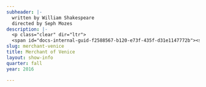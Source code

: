 ```yaml
---
subheader: |-
  written by William Shakespeare
  directed by Seph Mozes
description: |-
  <p class="clear" dir="ltr">
  <span id="docs-internal-guid-f2588567-b120-e73f-435f-d31e1147772b"><span>Merchant of Venice </span><span>reflects themes as contemporary and insightful as today's headlines echoing cries of Justice and Goodwill. A lost fortune, a lover's choice, and one of the most powerful expressions of "the quality of mercy" in literature: meet Portia, Bassanio and Shylock, the Jewish moneylender,</span><span> one of Shakespeare’s </span><span>most controversial characters of all time. </span></span></p><p><strong>Grace Bolander</strong> (Portia) is a third-year TAPS major. She has previously performed in UT's productions of <em>Macbeth</em> (Lady Macbeth), <em>By the Bog of Cats</em> (Hester Swane), <em>A Winter's Tale</em> (Paulina), and in UT's New Work Week and Weekend of Workshops. She has also performed outside of the University in Actors' Theatre of Columbus productions of <em>Hamlet</em> (Hamlet) and <em>Romeo and Juliet </em>(Juliet), as well as Curtain Players' premiere of <em>Robin Hood and the Secret of Sherwood</em> (Marian). Grace returns to Court Theatre this year as its Marketing Intern, where she was Casting/Education Intern last year.</p><p><strong>Will Darling<em> </em></strong>(Bassanio) is a student in the College.</p><p><strong>Adaora Ekwonu </strong>(Gratiano) is a first-year psychology major. She has been involved with University Theatre as well as Fire Escape Films. This is her first show at UChicago, but past credits include: <em>Into the Woods</em> (Stepmother), <em>Anything Goes </em>(Evangeline Harcourt),<em> Twelfth Night </em>(Valentine), <em>Little Shop of Horrors </em>(Skip Snip), and <em>Eurydice</em> (Loud Stone). She hopes to continue her involvement in UT throughout her time at UChicago.</p> <p><strong>Rob Geada</strong> (Launcelot) is a fourth-year physics major. Past credits include <em>Romeo and Juliet </em>(Benvolio) and <em>Much Ado About Nothing </em>(Claudio).</p><p><strong>Isabel Getz </strong>(Prince of Moldova / The Duke) is a first year in the college. She is involved with UT and Memory House. This is her first role at Chicago. She hopes to continue participating in shows.</p><p><strong>Margaret Glazier </strong>(Shylock) is a second year majoring in Political Science and English Literature. Previous credits include <em>Romeo and Juliet </em>(Sister Laura) and <em>Hamlet</em> (Claudius).</p> <p><strong>Rebecca Husk </strong>(Nerissa) is a second-year in the College, last seen in UT in <em>Romeo and Juliet</em> (Lady Montague). She is also involved in a cappella on campus, serving on the a cappella council and singing with Men in Drag.</p><p><strong>David Lovejoy</strong> (Antonio) is a fourth-year TAPS major with a focus in absurdist theater and Samuel Beckett. He is a graduate of the ACADEMY at BlackBox Acting and a founding ensemble member of Chimera Ensemble. Past credits include <em>A Midsummer Night's Dream </em>(Puck), <em>Richard II</em> (Richard), <em>Endgame</em> (Hamm),<em> The Attractive Woman on the Train</em> (Tyler), and <em>By the Bog of Cats</em> (Assistant Director).</p> <p><strong>Emily Lynch</strong> (Salerio) is a first year hoping to study English and Political Science. This is her first UT show!</p><p><strong>Alex Marrero </strong>Prince of Arragon / Tubal) is a student in the College.</p><p><strong>Faith Shepherd</strong> (Jessica) is a student in the College.</p><p><strong>Jakob Solheim</strong> (Lorenzo) is a third year Public Policy and Economics major. He has previously acted in six shows at UChicago, most recently appearing in <em>Noises Off </em>(Freddie). He is delighted to be returning for his fourth Shakespeare show, having previously appeared in <em>Hamlet</em> (Rosencrantz), <em>Twelfth Night</em> (Sir Andrew), and <em>Love's Labour's Lost</em> (Dull, Mercade).</p><p><strong>Peyton Walker </strong>(Salanio / Spook Demon) is a third year Art History and Visual Arts double major in the College. In the past, she has enjoyed being in UT shows and independent productions. Her involvement includes performing, designing, and serving as secretary of the Dean's Men Board. Previous credits include <em>Noises Off</em> (Brooke/Vikki), <em>Wittgenstein's Mistress</em> (Kate), <em>Hamlet</em> (Costume Designer), <em>House of Cards</em>, <em>Love's Labour's Lost </em>(Katherine), <em>Amadeus</em> (Katherina), and <em>Wild</em> <em>Party</em> (Kate).</p><p><strong>Molly Becker</strong> (Associate Production Manager) is a fourth year Interdisciplinary Studies in the Humanities major in the College. Previous credits include Weekend of Workshops Fall 2015 and Winter 2016 (Production Manager), <em>Cabaret</em>, <em>The Effect of Gamma Rays on Man-in-the-Moon Marigolds</em>, and <em>Closer</em> (Assistant Production Manager).</p><p><strong>Zoe Berra</strong> (Props Master) is a fourth-year computer science major who uses performing arts as an incentive to stay in school. This is their third UT show and their first time doing props.</p> <p><strong>hex b-n</strong> (Lighting Designer) is a student in the College. </p><p><strong>Theodore Bourget </strong>(Assistant Lighting Design) is a second-year who is undecided on his major. He has been involved with Fire Escape Films and Maroon TV. This is his first show with UT!</p><p><strong>Margot Carlson</strong> (Assistant Director) is a second-year cinema and gender studies double major. Her hobbies include napping, over-watering houseplants, hiking, and owning a record-player she never uses. Past credits include <em>Twelfth Night</em> (Assistant Set Design) and <em>Hamlet</em> (Horatio). This is her first non-Dean's Men show at the college and her assistant directing debut.</p><p><strong>Alison Causey</strong> is a second-year linguistics major in the college. Past credits include <em>The Monkey King</em> (lighting assistant) and <em>Iphigenia &amp; Other Daughters</em> (Master Electrician).</p><p><strong>Olivia De Keyser</strong> (Woodwinds) is a third-year double-majoring in Linguistics and East Asian Languages. She participated in the pit orchestra of in UT's production of <em>Urinetown</em> last fall, and is grateful for the opportunity to perform in the band for Merchant of Venice. She hopes to continue bridging the gap between theatre and music during her time at UChicago.</p><p><strong>Xander Eichner</strong> (Dramaturg / Choreographer) is a fourth year in the college majoring in mathematics and sociology. They've acted, directed, and dramaturged some shows before in UT. They plan to apply to graduate schools for sociology.</p><p><strong>Claire Haupt</strong> (Production Manager) is a fourth-year theatre and performance studies major with a focus in production management. Selected University production management credits include: <em>Cabaret</em>, <em>Urinetown</em>, and <em>Belleville</em>. Claire has interned with Salonathon, Steppenwolf, and Chicago Shakespeare Theatre and most recently made her professional debut production managing <em>Byhalia, Mississippi</em> with Definition &amp; The New Colony at the Steppenwolf 1700 Theatre. She would like to thank her family for their never-ending love and support.</p><p><strong>Carlie Hruban</strong> (Costume Designer) is a fourth year majoring in biochemistry. She is the music director of Men in Drag a cappella. Past credits include<em> Noises Off</em><strong> </strong>(Assistant Costume Designer) and <em>Clean House</em> (Assistant Costume Designer). She has two cats who are beautiful gems.</p><p><strong>Aidan Landauer</strong> (Trumpet) is a second year in the College and is also a Member of the Dirt Red Brass Band and Room 502 Brasshouse.</p><p><strong>Dan Lastres </strong>(Sound Designer / Composer) is a third year majoring in English. He has worked within UT and Occam's Razor for three years. Past sound design credits include <em>Love's Labour's Lost</em>, <em>Twelfth Night</em>, and <em>The Seagull</em>.</p><p><strong>Alexander Lecocq</strong> (Master Electrician) is a student in the College. </p><p><strong>Sidney Mau</strong> (Bass) is a first-year in the College; this is his first production.</p> <p><strong>Gautama Mehta</strong> is a third-year Fundamentals major.</p><p><strong>Seph Mozes</strong> (Director) is a third year in the College. He has previously worked as an actor and dramaturg on <em>Richard II</em>, <em>Hamlet</em>, <em>Twelfth Night</em>, and <em>Romeo and Juliet</em>, all for the Dean's Men. This is his first time directing with University Theater.</p><p><strong>Troy Ordonez</strong> (Assistant Sound Designer) is a student in the College. </p><p><strong>Jess Robinson</strong> (Assistant Stage Manager) is a student in the College. </p> <p><strong>Sara Rosenau</strong> (Assistant Lighting Designer) is a second year majoring in Linguistics. She has previously been involved in Maroon TV but this is her first UT show! She would like to be more involved in UT in the future.</p> <p><strong>Qiqi Wang </strong>(Assistant Lighting Designer) is a student in the College. </p><p><strong>Abby Weymouth</strong> (Electrician) is a student in the College. </p><p><strong>Elijah Wolter</strong> (Assistant Composer) is a third year studying Anthropology and Music. He performs regularly with Occam's Razor and has worked previous in with UT as Assistant Composer on <em>Twelfth Night</em>.</p><p><strong>Karen Zhang</strong> (Assistant Production Manager) is a student in the College. </p>
slug: merchant-venice
title: Merchant of Venice
layout: show-info
quarter: fall
year: 2016

---
```

